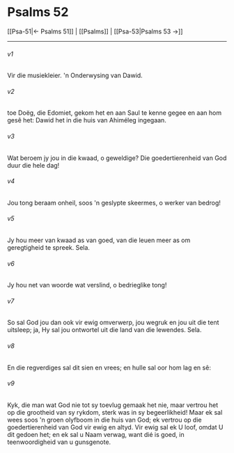 # Psalms 52

[[Psa-51|← Psalms 51]] | [[Psalms]] | [[Psa-53|Psalms 53 →]]
***

###### v1
Vir die musiekleier. 'n Onderwysing van Dawid. 
###### v2
toe Doëg, die Edomiet, gekom het en aan Saul te kenne gegee en aan hom gesê het: Dawid het in die huis van Ahiméleg ingegaan. 
###### v3
Wat beroem jy jou in die kwaad, o geweldige? Die goedertierenheid van God duur die hele dag! 
###### v4
Jou tong beraam onheil, soos 'n geslypte skeermes, o werker van bedrog! 
###### v5
Jy hou meer van kwaad as van goed, van die leuen meer as om geregtigheid te spreek. Sela. 
###### v6
Jy hou net van woorde wat verslind, o bedrieglike tong! 
###### v7
So sal God jou dan ook vir ewig omverwerp, jou wegruk en jou uit die tent uitsleep; ja, Hy sal jou ontwortel uit die land van die lewendes. Sela. 
###### v8
En die regverdiges sal dit sien en vrees; en hulle sal oor hom lag en sê: 
###### v9
Kyk, die man wat God nie tot sy toevlug gemaak het nie, maar vertrou het op die grootheid van sy rykdom, sterk was in sy begeerlikheid! Maar ek sal wees soos 'n groen olyfboom in die huis van God; ek vertrou op die goedertierenheid van God vir ewig en altyd. Vir ewig sal ek U loof, omdat U dit gedoen het; en ek sal u Naam verwag, want dié is goed, in teenwoordigheid van u gunsgenote. 
